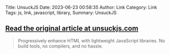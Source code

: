 Title: UnsuckJS
Date: 2023-06-23 00:58:35
Author: Link
Category: Link
Tags: js, link, javascript, library, 
Summary: UnsuckJS

## [Read the original article at unsuckjs.com](https://unsuckjs.com/)
> Progressively enhance HTML with lightweight JavaScript libraries.
> No build tools, no compilers, and no hassle.


